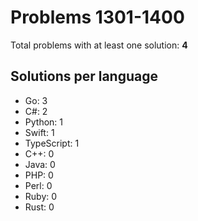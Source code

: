 # Problems 1301-1400

Total problems with at least one solution: **4**

## Solutions per language

- Go: 3
- C#: 2
- Python: 1
- Swift: 1
- TypeScript: 1
- C++: 0
- Java: 0
- PHP: 0
- Perl: 0
- Ruby: 0
- Rust: 0
